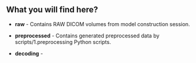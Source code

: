 ## What you will find here?

* **raw** - Contains RAW DICOM volumes from model construction session.

* **preprocessed** - Contains generated preprocessed data by scripts/1.preprocessing Python scripts.

* **decoding** - 